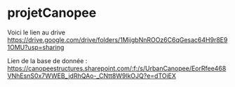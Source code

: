 # projetCanopee

Voici le lien au drive
https://drive.google.com/drive/folders/1MijgbNnROOz6C6qGesac64H9r8E91OMU?usp=sharing

Lien de la base de donnée : https://canopeestructures.sharepoint.com/:f:/s/UrbanCanopee/EorRfee468VNhEsnS0x7WWEB_jdRhQAo-_CNtt8W9lkOJQ?e=dTOiEX
